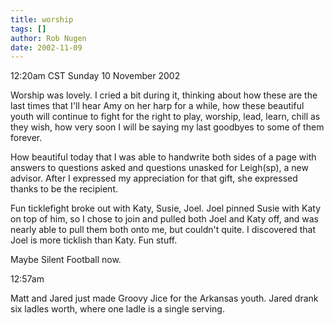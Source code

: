 ```yaml
---
title: worship
tags: []
author: Rob Nugen
date: 2002-11-09
---
```


<p class=date>12:20am CST Sunday 10 November 2002</p>

<p>Worship was lovely.  I cried a bit during it, thinking about how
these are the last times that I'll hear Amy on her harp for a while,
how these beautiful youth will continue to fight for the right to
play, worship, lead, learn, chill as they wish, how very soon I will
be saying my last goodbyes to some of them forever.</p>

<p>How beautiful today that I was able to handwrite both sides of a
page with answers to questions asked and questions unasked for
Leigh(sp), a new advisor.  After I expressed my appreciation for that
gift, she expressed thanks to be the recipient.</p>

<p>Fun ticklefight broke out with Katy, Susie, Joel.  Joel pinned
Susie with Katy on top of him, so I chose to join and pulled both Joel
and Katy off, and was nearly able to pull them both onto me, but
couldn't quite.  I discovered that Joel is more ticklish than Katy.
Fun stuff.</p>

<p>Maybe Silent Football now.</p>

<p class=date>12:57am</p>

<p>Matt and Jared just made Groovy Jice for the Arkansas youth.  Jared
drank six ladles worth, where one ladle is a single serving.</p>

